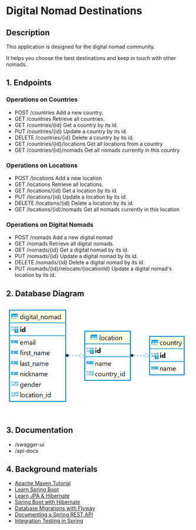 # Digital Nomad Destinations

## Description

This application is designed for the digital nomad community.

It helps you choose the best destinations and keep in touch with other nomads.

## 1. Endpoints

### Operations on Countries

- POST /countries Add a new country.
- GET /countries Retrieve all countries.
- GET /countries/{id} Get a country by its id.
- PUT /countries/{id} Update a country by its id.
- DELETE /countries/{id} Delete a country by its id.
- GET /countries/{id}/locations Get all locations from a country
- GET /countries/{id}/nomads Get all nomads currently in this country

### Operations on Locations

- POST /locations Add a new location
- GET /locations Retrieve all locations.
- GET /locations/{id} Get a location by its id.
- PUT /locations/{id} Update a location by its id.
- DELETE /locations/{id} Delete a location by its id.
- GET /locations/{id}/nomads Get all nomads currently in this location

### Operations on Digital Nomads

- POST /nomads Add a new digital nomad
- GET /nomads Retrieve all digital nomads.
- GET /nomads/{id} Get a digital nomad by its id.
- PUT /nomads/{id} Update a digital nomad by its id.
- DELETE /nomads/{id} Delete a digital nomad by its id.
- PUT /nomads/{id}/relocate/{locationId} Update a digital nomad's location by its id.

## 2. Database Diagram

![Digital Nomads](digital_nomads.png)

## 3. Documentation

- /swagger-ui
- /api-docs

## 4. Background materials
- [Apache Maven Tutorial](https://www.baeldung.com/maven)
- [Learn Spring Boot](https://www.baeldung.com/spring-boot)
- [Learn JPA & Hibernate](https://www.baeldung.com/learn-jpa-hibernate)
- [Spring Boot with Hibernate](https://www.baeldung.com/spring-boot-hibernate)
- [Database Migrations with Flyway](https://www.baeldung.com/database-migrations-with-flyway)
- [Documenting a Spring REST API](https://www.baeldung.com/spring-rest-openapi-documentation)
- [Integration Testing in Spring](https://www.baeldung.com/integration-testing-in-spring)  

